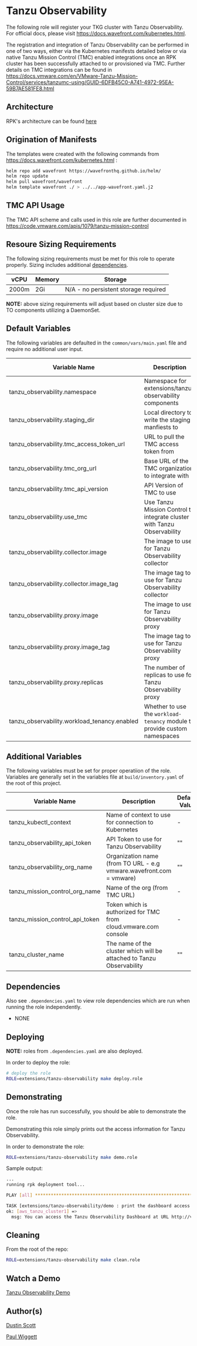 # Tanzu Observability

The following role will register your TKG cluster with Tanzu Observability.  For official docs,
please visit https://docs.wavefront.com/kubernetes.html.

The registration and integration of Tanzu Observability can be performed in one of two ways, either via the Kubernetes manifests detailed below or via native Tanzu Mission Control (TMC) enabled integrations once an RPK cluster has been successfully attached to or provisioned via TMC.
Further details on TMC integrations can be found in https://docs.vmware.com/en/VMware-Tanzu-Mission-Control/services/tanzumc-using/GUID-6DFB45C0-A741-4972-95EA-59B7AE581FE8.html

## Architecture

RPK's architecture can be found [here](../../../docs/ARCHITECTURE.md)


## Origination of Manifests

The templates were created with the following commands from https://docs.wavefront.com/kubernetes.html :

```bash
helm repo add wavefront https://wavefronthq.github.io/helm/
helm repo update
helm pull wavefront/wavefront
helm template wavefront ./ > ../../app-wavefront.yaml.j2
```

## TMC API Usage

The TMC API scheme and calls used in this role are further documented in https://code.vmware.com/apis/1079/tanzu-mission-control

## Resoure Sizing Requirements

The following sizing requirements must be met for this role to operate properly.  Sizing includes additional [dependencies](#dependencies).

| vCPU | Memory | Storage |
| --- | --- | --- |
| 2000m | 2Gi | N/A - no persistent storage required |

**NOTE:** above sizing requirements will adjust based on cluster size due to TO
components utilizing a DaemonSet.

## Default Variables

The following variables are defaulted in the `common/vars/main.yaml` file and require no additional user input.

| Variable Name | Description | Default Value | Variable Type | Required |
| --- | --- | --- | --- | --- |
| tanzu_observability.namespace | Namespace for extensions/tanzu-observability components | "extensions/tanzu-observability" | string | yes |
| tanzu_observability.staging_dir | Local directory to write the staging manfiests to | "/tmp/staging/tanzu-observability" | string | yes |
| tanzu_observability.tmc_access_token_url | URL to pull the TMC access token from | "https://console.cloud.vmware.com/csp/gateway/am/api/auth/api-tokens/authorize" | string | yes |
| tanzu_observability.tmc_org_url | Base URL of the TMC organization to integrate with | "https://{{ tanzu_mission_control_org_name }}.tmc.cloud.vmware.com" | string | yes |
| tanzu_observability.tmc_api_version | API Version of TMC to use | "v1alpha" | string | yes |
| tanzu_observability.use_tmc | Use Tanzu Mission Control to integrate cluster with Tanzu Observability | false | boolean | yes |
| tanzu_observability.collector.image | The image to use for Tanzu Observability collector | "wavefronthq/wavefront-kubernetes-collector" | string | yes |
| tanzu_observability.collector.image_tag | The image tag to use for Tanzu Observability collector | "1.2.3" | string | yes |
| tanzu_observability.proxy.image | The image to use for Tanzu Observability proxy | "wavefronthq/proxy" | string | yes |
| tanzu_observability.proxy.image_tag | The image tag to use for Tanzu Observability proxy | "9.2" | string | yes |
| tanzu_observability.proxy.replicas | The number of replicas to use for Tanzu Observability proxy | 1 | integer | yes |
| tanzu_observability.workload_tenancy.enabled | Whether to use the `workload-tenancy` module to provide custom namespaces | false | boolean | yes |


## Additional Variables

The following variables must be set for proper operatiion of the role.  Variables are generally set in the variables file
at `build/inventory.yaml` of the root of this project.

| Variable Name | Description | Default Value | Variable Type | Required |
| --- | --- | --- | --- | --- |
| tanzu_kubectl_context | Name of context to use for connection to Kubernetes | - | string | yes |
| tanzu_observability_api_token | API Token to use for Tanzu Observability | "" | string | yes |
| tanzu_observability_org_name | Organization name (from TO URL - e.g vmware.wavefront.com = vmware) | "" | string | yes |
| tanzu_mission_control_org_name | Name of the org (from TMC URL) | - | string | no |
| tanzu_mission_control_api_token | Token which is authorized for TMC from cloud.vmware.com console | - | string | no |
| tanzu_cluster_name | The name of the cluster which will be attached to Tanzu Observability | "" | string | yes |


## Dependencies

Also see `.dependencies.yaml` to view role dependencies which are run when running the role
independently.

* NONE


## Deploying

**NOTE:** roles from `.dependencies.yaml` are also deployed.

In order to deploy the role:

```bash
# deploy the role
ROLE=extensions/tanzu-observability make deploy.role
```


## Demonstrating

Once the role has run successfully, you should be able to demonstrate the role.

Demonstrating this role simply prints out the access information for Tanzu Observability.

In order to demonstrate the role:

```bash
ROLE=extensions/tanzu-observability make demo.role
```

Sample output:

```bash
...
running rpk deployment tool...

PLAY [all] ***********************************************************************************************************

TASK [extensions/tanzu-observability/demo : print the dashboard access information] **********************************
ok: [aws_tanzu_cluster1] =>
  msg: You can access the Tanzu Observability Dashboard at URL http://vmware.wavefront.com
```


## Cleaning

From the root of the repo:

```bash
ROLE=extensions/tanzu-observability make clean.role
```

## Watch a Demo

[Tanzu Observability Demo](https://drive.google.com/file/d/1HuGRuOpSWmdMmGKhkru8nTpiz0a8Q7bO/view?usp=sharing)

## Author(s)
[Dustin Scott](mailto:sdustin@vmware.com)

[Paul Wiggett](mailto:pwiggett@vmware.com)
